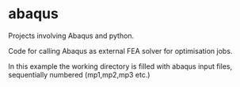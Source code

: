 # abaqus
Projects involving Abaqus and python.

Code for calling Abaqus as external FEA solver for optimisation jobs.

In this example the working directory is filled with abaqus input files, sequentially numbered (mp1,mp2,mp3 etc.)
